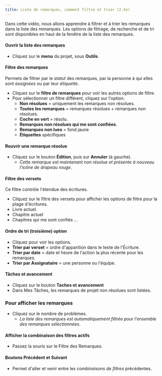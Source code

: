 ```yaml
---
title: Liste de remarques, comment filtre et trier (2.5e)
---
```

Dans cette vidéo, nous allons apprendre à filtrer et à trier les remarques dans la liste des remarques. Les options de filtrage, de recherche et de tri sont disponibles en haut de la fenêtre de la liste des remarques.

#### Ouvrir la liste des remarques

-   Cliquez sur le **menu** du projet, sous **Outils**.

#### Filtre des remarques

Permets de filtrer par le *statut* des remarques, par la personne à qui elles sont *assignées* ou par leur *étiquette*.

-   Cliquez sur le **filtre de remarques** pour voir les autres options de filtre.
-   Pour sélectionner un filtre différent, cliquez sur l'option.
    -  **Non résolues** = uniquement les remarques non résolues.
    -  **Toutes les remarques** = remarques résolues + remarques non résolues.
    -  **Coche en vert** = résolu.
    -  **Remarques non résolues qui me sont confiées**.
    -  **Remarques non lues** = fond jaune
    -  **Étiquettes** spécifiques

#### Rouvrir une remarque résolue

-   Cliquez sur le bouton **Édition**, puis sur **Annuler** (à gauche).
    -  *Cette remarque est maintenant non résolue et présente à nouveau l'icône de drapeau rouge*.

#### Filtre des versets

Ce filtre contrôle l'étendue des écritures.

-   Cliquez sur le filtre des versets pour afficher les options de filtre pour la plage d'écritures.
-   Livre actuel.
-   Chapitre actuel
-   Chapitres qui me sont confiés ...

#### Ordre de tri (troisième) option

-   Cliquez pour voir les options.
-   **Trier par verset** = ordre d'apparition dans le texte de l'Écriture.
-   **Trier par date** = date et heure de l'action la plus récente pour les remarques.
-   **Trier par Assignataire** = une personne ou l'équipe.

#### Tâches et avancement

-   Cliquez sur le bouton **Taches et avancement**
-   Dans Mes Tâches, les remarques de projet non résolues sont listées.

### Pour afficher les remarques

-   Cliquez sur le nombre de problèmes.
    -  *La liste des remarques est automatiquement filtrée pour l'ensemble des remarques sélectionnées*.

#### Afficher la combinaison des filtres actifs

-   Passez la souris sur le Filtre des Remarques.

#### Boutons Précédent et Suivant

-   Permet d'aller et venir entre les *combinaisons de filtres* précédentes.
